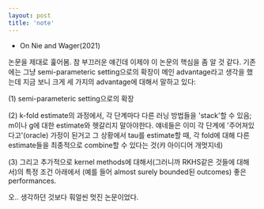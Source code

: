 ```yaml
---
layout: post
title: 'note'
---
```


- On Nie and Wager(2021)

논문을 제대로 훑어봄. 참 부끄러운 얘긴데 이제야 이 논문의 핵심을 좀 알 것 같다. 기존에는 그냥 semi-parameteric setting으로의 확장이 메인 advantage라고 생각을 했는데
지금 보니 크게 세 가지의 advantage에 대해서 말하고 있다: 

(1) semi-parameteric setting으로의 확장 

(2) k-fold estimate의 과정에서, 각 단계마다 다른 러닝 방법들을 'stack'할 수 있음; m이나 g에 대한 estimate와 헷갈리지 말아야한다. 얘네들은 이미 각 단계에 '주어져있다고'(oracle) 가정이 된거고 그 상황에서 tau를 estimate할 때, 각 fold에 대해 다른 estimate들을 최종적으로 combine할 수 있다는 것(캬 아이디어 개멋지네) 

(3) 그리고 추가적으로 kernel methods에 대해서(그러니까 RKHS같은 것들에 대해서)의 특정 조건 아래에서 (예를 들어 almost surely bounded된 outcomes) 좋은 performances.

오.. 생각하던 것보다 훠얼씬 멋진 논문이었다.
